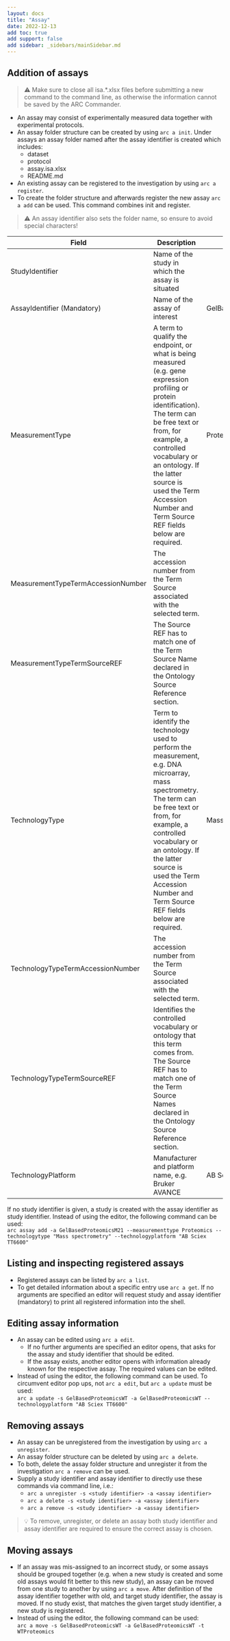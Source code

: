 ```yaml
---
layout: docs
title: "Assay"
date: 2022-12-13
add toc: true
add support: false
add sidebar: _sidebars/mainSidebar.md
---
```


## Addition of assays

> :warning: Make sure to close all isa.*.xlsx files before submitting a new command to the command line, as otherwise the information cannot be saved by the ARC Commander.

- An assay may consist of experimentally measured data together with experimental protocols.
- An assay folder structure can be created by using `arc a init`. Under assays an assay folder named after the assay identifier is created which includes:
  - dataset
  - protocol
  - assay.isa.xlsx
  - README.md
- An existing assay can be registered to the investigation by using `arc a register`.
- To create the folder structure and afterwards register the new assay `arc a add` can be used. This command combines init and register.

> :warning: An assay identifier also sets the folder name, so ensure to avoid special characters!

|     Field                                 |     Description                                                                                                                                                                                                                                                                                                                    |     Input                   |
|-------------------------------------------|------------------------------------------------------------------------------------------------------------------------------------------------------------------------------------------------------------------------------------------------------------------------------------------------------------------------------------|-----------------------------|
|     StudyIdentifier                       |     Name of the study   in which the assay is situated                                                                                                                                                                                                                                                                             |                             |
|     AssayIdentifier (Mandatory)           |     Name of the assay of interest                                                                                                                                                                                                                                                                                                  |     GelBasedProteomicsWT    |
|     MeasurementType                       |     A term to qualify   the endpoint, or what is being measured (e.g. gene expression profiling or   protein identification). The term can be free text or from, for example, a controlled   vocabulary or an ontology. If the latter source is used the Term Accession   Number and Term Source REF fields below are required.    |     Proteomics              |
|     MeasurementTypeTermAccessionNumber    |     The accession number from the Term Source associated   with the selected term.                                                                                                                                                                                                                                                 |                             |
|     MeasurementTypeTermSourceREF          |     The Source REF has   to match one of the Term Source Name declared in the Ontology Source   Reference section.                                                                                                                                                                                                                 |                             |
|     TechnologyType                        |     Term to identify the technology used to perform the   measurement, e.g. DNA microarray, mass spectrometry. The term can be free   text or from, for example, a controlled vocabulary or an ontology. If the   latter source is used the Term Accession Number and Term Source REF fields   below are required.                 |     Mass spectrometry       |
|     TechnologyTypeTermAccessionNumber     |     The accession   number from the Term Source associated with the selected term.                                                                                                                                                                                                                                                 |                             |
|     TechnologyTypeTermSourceREF           |     Identifies the controlled vocabulary or ontology   that this term comes from. The Source REF has to match one of the Term Source   Names declared in the Ontology Source Reference section.                                                                                                                                    |                             |
|     TechnologyPlatform                    |     Manufacturer and   platform name, e.g. Bruker AVANCE                                                                                                                                                                                                                                                                           |     AB Sciex TT6600         |

If no study identifier is given, a study is created with the assay identifier as study identifier. Instead of using the editor, the following command can be used:  
`arc assay add -a GelBasedProteomicsM21 --measurementtype Proteomics --technologytype "Mass spectrometry" --technologyplatform "AB Sciex TT6600"`

## Listing and inspecting registered assays

- Registered assays can be listed by `arc a list`.
- To get detailed information about a specific entry use `arc a get`. If no arguments are specified an editor will request study and assay identifier (mandatory) to print all registered information into the shell.

## Editing assay information

- An assay can be edited using `arc a edit`.
  - If no further arguments are specified an editor opens, that asks for the assay and study identifier that should be edited.
  - If the assay exists, another editor opens with information already known for the respective assay. The required values can be edited.
- Instead of using the editor, the following command can be used. To circumvent editor pop ups, not `arc a edit`, but `arc a update` must be used:  
`arc a update -s GelBasedProteomicsWT -a GelBasedProteomicsWT --technologyplatform "AB Sciex TT6600"`

## Removing assays

- An assay can be unregistered from the investigation by using `arc a unregister`.
- An assay folder structure can be deleted by using `arc a delete`.
- To both, delete the assay folder structure and unregister it from the investigation `arc a remove` can be used.
- Supply a study identifier and assay identifier to directly use these commands via command line, i.e.: 
  - `arc a unregister -s <study identifier> -a <assay identifier>`
  - `arc a delete -s <study identifier> -a <assay identifier>`
  - `arc a remove -s <study identifier> -a <assay identifier>`

> :bulb: To remove, unregister, or delete an assay both study identifier and assay identifier are required to ensure the correct assay is chosen.

## Moving assays

- If an assay was mis-assigned to an incorrect study, or some assays should be grouped together (e.g. when a new study is created and some old assays would fit better to this new study), an assay can be moved from one study to another by using `arc a move`. After definition of the assay identifier together with old, and target study identifier, the assay is moved. If no study exist, that matches the given target study identifier, a new study is registered.
- Instead of using the editor, the following command can be used:  
`arc a move -s GelBasedProteomicsWT -a GelBasedProteomicsWT -t WTProteomics`
